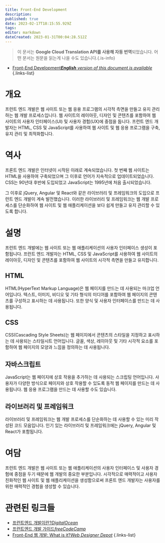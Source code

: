 ```yaml
---
title: Front-End Development
description: 
published: true
date: 2023-02-17T18:15:55.929Z
tags: 
editor: markdown
dateCreated: 2023-01-31T00:04:28.512Z
---
```


> 이 문서는 **Google Cloud Translation API를 사용해 자동 번역**되었습니다.
어떤 문서는 원문을 읽는게 나을 수도 있습니다.{.is-info}
- [Front-End Development***English** version of this document is available*](/en/Knowledge-base/Dictionary/front-end-development)
{.links-list}


# 개요
프런트 엔드 개발은 웹 사이트 또는 웹 응용 프로그램의 시각적 측면을 만들고 유지 관리하는 웹 개발 프로세스입니다. 웹 사이트의 레이아웃, 디자인 및 콘텐츠를 포함하여 웹 사이트의 사용자 인터페이스(UI) 및 사용자 경험(UX)에 중점을 둡니다. 프런트 엔드 개발자는 HTML, CSS 및 JavaScript를 사용하여 웹 사이트 및 웹 응용 프로그램을 구축, 유지 관리 및 최적화합니다.

# 역사
프론트 엔드 개발은 인터넷이 시작된 이래로 계속되었습니다. 첫 번째 웹 사이트는 HTML을 사용하여 구축되었으며 그 이후로 언어가 지속적으로 업데이트되었습니다. CSS는 90년대 후반에 도입되었고 JavaScript는 1995년에 처음 출시되었습니다.

그 이후로 jQuery, Angular 및 React와 같은 라이브러리 및 프레임워크의 도입으로 프런트 엔드 개발이 계속 발전했습니다. 이러한 라이브러리 및 프레임워크는 웹 개발 프로세스를 단순화하여 웹 사이트 및 웹 애플리케이션을 보다 쉽게 만들고 유지 관리할 수 있도록 합니다.

# 설명
프런트 엔드 개발에는 웹 사이트 또는 웹 애플리케이션의 사용자 인터페이스 생성이 포함됩니다. 프런트 엔드 개발자는 HTML, CSS 및 JavaScript를 사용하여 웹 사이트의 레이아웃, 디자인 및 콘텐츠를 포함하여 웹 사이트의 시각적 측면을 만들고 유지합니다.

## HTML
HTML(HyperText Markup Language)은 웹 페이지를 만드는 데 사용되는 마크업 언어입니다. 텍스트, 이미지, 비디오 및 기타 형식의 미디어를 포함하여 웹 페이지의 콘텐츠를 구성하고 표시하는 데 사용됩니다. 또한 양식 및 사용자 인터페이스를 만드는 데 사용됩니다.

## CSS
CSS(Cascading Style Sheets)는 웹 페이지에서 콘텐츠의 스타일을 지정하고 표시하는 데 사용되는 스타일시트 언어입니다. 글꼴, 색상, 레이아웃 및 기타 시각적 요소를 포함하여 웹 페이지의 모양과 느낌을 정의하는 데 사용됩니다.

## 자바스크립트
JavaScript는 웹 페이지에 상호 작용을 추가하는 데 사용되는 스크립팅 언어입니다. 사용자가 다양한 방식으로 페이지와 상호 작용할 수 있도록 동적 웹 페이지를 만드는 데 사용됩니다. 웹 응용 프로그램을 만드는 데 사용할 수도 있습니다.

## 라이브러리 및 프레임워크
라이브러리 및 프레임워크는 웹 개발 프로세스를 단순화하는 데 사용할 수 있는 미리 작성된 코드 모음입니다. 인기 있는 라이브러리 및 프레임워크에는 jQuery, Angular 및 React가 포함됩니다.

# 여담
프런트 엔드 개발은 웹 사이트 또는 웹 애플리케이션의 사용자 인터페이스 및 사용자 경험에 중점을 두기 때문에 웹 개발의 중요한 부분입니다. 시각적으로 매력적이고 사용자 친화적인 웹 사이트 및 웹 애플리케이션을 생성함으로써 프론트 엔드 개발자는 사용자를 위한 매력적인 경험을 생성할 수 있습니다.

# 관련된 링크들
- [프런트엔드 개발이란?*DigitalOcean*](https://www.digitalocean.com/community/tutorials/what-is-front-end-development)
- [프런트엔드 개발 가이드*freeCodeCamp*](https://learn.freecodecamp.org/front-end-libraries/front-end-development-guide)
- [Front-End 웹 개발: What is it?*Web Designer Depot*](https://www.webdesignerdepot.com/2009/10/what-is-front-end-web-development/)
{.links-list}